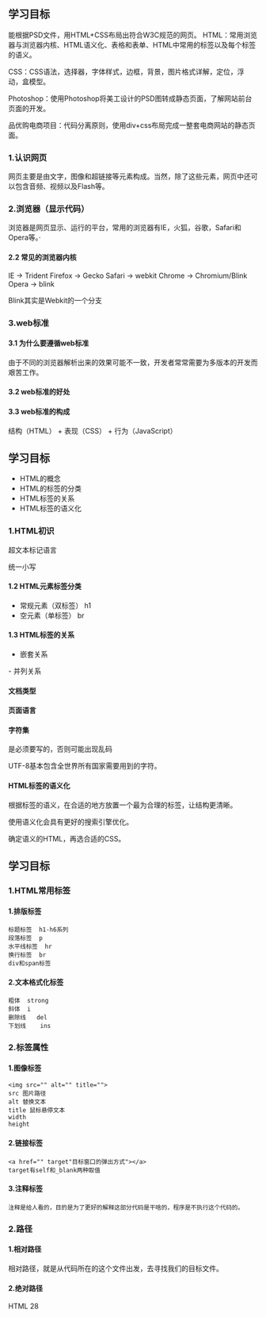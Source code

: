 ## 学习目标
能根据PSD文件，用HTML+CSS布局出符合W3C规范的网页。
HTML：常用浏览器与浏览器内核、HTML语义化、表格和表单、HTML中常用的标签以及每个标签的语义。

CSS：CSS语法，选择器，字体样式，边框，背景，图片格式详解，定位，浮动，盒模型。

Photoshop：使用Photoshop将美工设计的PSD图转成静态页面，了解网站前台页面的开发。

品优购电商项目：代码分离原则，使用div+css布局完成一整套电商网站的静态页面。


### 1.认识网页
网页主要是由文字，图像和超链接等元素构成。当然，除了这些元素，网页中还可以包含音频、视频以及Flash等。

### 2.浏览器（显示代码）
浏览器是网页显示、运行的平台，常用的浏览器有IE，火狐，谷歌，Safari和Opera等。·


#### 2.2 常见的浏览器内核
IE  -> Trident
Firefox -> Gecko
Safari -> webkit
Chrome -> Chromium/Blink
Opera -> blink

Blink其实是Webkit的一个分支


### 3.web标准
#### 3.1 为什么要遵循web标准
由于不同的浏览器解析出来的效果可能不一致，开发者常常需要为多版本的开发而艰苦工作。
#### 3.2 web标准的好处
#### 3.3 web标准的构成
结构（HTML） + 表现（CSS） + 行为（JavaScript）


## 学习目标
- HTML的概念
- HTML的标签的分类
- HTML标签的关系
- HTML标签的语义化

### 1.HTML初识
超文本标记语言

统一小写

#### 1.2 HTML元素标签分类
- 常规元素（双标签） h1
- 空元素（单标签） br

#### 1.3 HTML标签的关系
- 嵌套关系
<head>
    <title></title>
</head>
- 并列关系
<head></head>
<body></body>

#### 文档类型
<!DOCTYPE html>

#### 页面语言
<html lang="en">

#### 字符集
<meta charset="UTF-8" /> 是必须要写的，否则可能出现乱码

UTF-8基本包含全世界所有国家需要用到的字符。

#### HTML标签的语义化
根据标签的语义，在合适的地方放置一个最为合理的标签，让结构更清晰。

使用语义化会具有更好的搜索引擎优化。

确定语义的HTML，再选合适的CSS。

## 学习目标

### 1.HTML常用标签
#### 1.排版标签
    标题标签  h1-h6系列
    段落标签  p
    水平线标签  hr
    换行标签  br
    div和span标签

#### 2.文本格式化标签
    粗体  strong
    斜体  i
    删除线   del
    下划线    ins


### 2.标签属性
#### 1.图像标签
    <img src="" alt="" title="">
    src 图片路径
    alt 替换文本
    title 鼠标悬停文本
    width
    height

#### 2.链接标签
    <a href="" target"目标窗口的弹出方式"></a>
    target有self和_blank两种取值


#### 3.注释标签
    注释是给人看的，目的是为了更好的解释这部分代码是干啥的，程序是不执行这个代码的。

### 2.路径

#### 1.相对路径
相对路径，就是从代码所在的这个文件出发，去寻找我们的目标文件。
#### 2.绝对路径


HTML  28






















